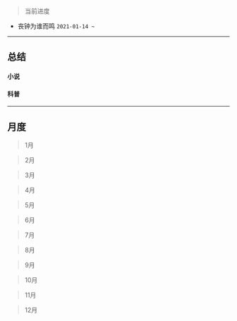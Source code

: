 > 当前进度

* 丧钟为谁而鸣 `2021-01-14 ~ `

---

## 总结

#### 小说

#### 科普

--- 

## 月度

> 1月

> 2月

> 3月

> 4月

> 5月

> 6月

> 7月

> 8月

> 9月

> 10月

> 11月

> 12月

